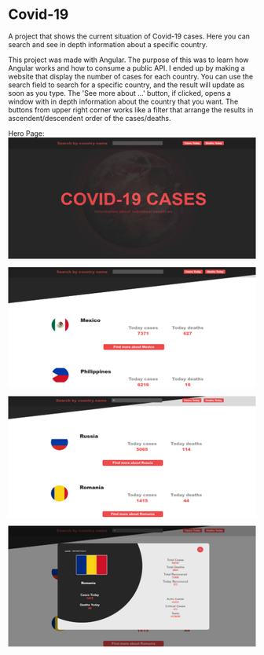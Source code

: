 # Covid-19
 A project that shows the current situation of Covid-19 cases. Here you can search and see in depth information about a specific country.
 
 This project was made with Angular. The purpose of this was to learn how Angular works and how to consume a public API.
 I ended up by making a website that display the number of cases for each country. You can use the search field to search for a specific country, and the result will update as soon as you type. 
 The 'See more about ...' button, if  clicked, opens a window with in depth information about the country that you want. 
 The buttons from upper right corner works like a filter that arrange the results in ascendent/descendent order of the cases/deaths. 
 
 Hero Page:
 ![Hero](./Images/Front-page.png)
 
 ![county](./Images/one.png)
 
 ![county](./Images/two.png)
 
 ![county](./Images/three.png)
